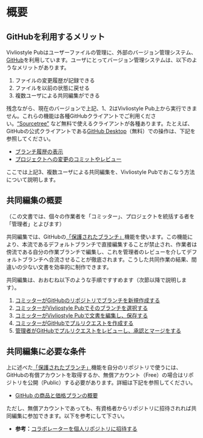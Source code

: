 # 概要

## GitHubを利用するメリット

Vivliostyle Pubはユーザーファイルの管理に、外部のバージョン管理システム、[GitHub](https://github.co.jp/)を利用しています。ユーザにとってバージョン管理システムは、以下のようなメリットがあります。

1. ファイルの変更履歴が記録できる
2. ファイルを以前の状態に戻せる
3. 複数ユーザによる共同編集ができる

残念ながら、現在のバージョンで上記、1、2はVivliostyle Pub上から実行できません。これらの機能は各種GitHubクライアントでご利用ください。[“Sourcetree”](https://www.sourcetreeapp.com/) など無料で使えるクライアントが各種あります。たとえば、GitHubの公式クライアントである[GitHub Desktop](https://docs.github.com/ja/desktop/installing-and-configuring-github-desktop)（無料）での操作は、下記を参照してください。

- [ブランチ履歴の表示](https://docs.github.com/ja/desktop/contributing-and-collaborating-using-github-desktop/making-changes-in-a-branch/viewing-the-branch-history)
- [プロジェクトへの変更のコミットやレビュー](https://docs.github.com/ja/desktop/contributing-and-collaborating-using-github-desktop/making-changes-in-a-branch/committing-and-reviewing-changes-to-your-project)

ここでは上記3、複数ユーザによる共同編集を、Vivliostyle Pubでおこなう方法について説明します。

## 共同編集の概要

（この文書では、個々の作業者を「コミッター」、プロジェクトを統括する者を「管理者」とよびます）

共同編集では、GitHubの[「保護されたブランチ」](https://docs.github.com/ja/repositories/configuring-branches-and-merges-in-your-repository/defining-the-mergeability-of-pull-requests/about-protected-branches)機能を使います。この機能により、本流であるデフォルトブランチで直接編集することが禁止され、作業者は傍流である自分の作業ブランチで編集し、これを管理者のレビューを介してデフォルトブランチへ合流させることが徹底されます。こうした共同作業の結果、間違いの少ない文書を効率的に制作できます。

共同編集は、おおむね以下のような手順ですすめます（次節以降で説明します）。

1. [コミッターがGitHubのリポジトリでブランチを新規作成する](/ja/multi-user-collaborative-editing/working-procedure-first-part.md#コミッターがgithubのリポジトリでブランチを新規作成)
1. [コミッターがVivliostyle Pubでそのブランチを選択する](/ja/multi-user-collaborative-editing/working-procedure-first-part.md#コミッターがvivliostyle-pubでブランチを選択)
1. [コミッターがVivliostyle Pubで文書を編集し、保存する](/ja/multi-user-collaborative-editing/working-procedure-first-part.md#コミッターがvivliostyle-pubで文書を編集／保存)
1. [コミッターがGitHubでプルリクエストを作成する](/ja/multi-user-collaborative-editing/working-procedure-latter-part.md#コミッターがgithubでプルリクエストを作成)
1. [ 管理者がGitHubでプルリクエストをレビューし、承認とマージをする](/ja/multi-user-collaborative-editing/working-procedure-latter-part.md#%E7%AE%A1%E7%90%86%E8%80%85%E3%81%8Cgithub%E3%81%A7%E3%83%97%E3%83%AB%E3%83%AA%E3%82%AF%E3%82%A8%E3%82%B9%E3%83%88%E3%82%92%E3%83%AC%E3%83%93%E3%83%A5%E3%83%BC%E3%80%81%E6%89%BF%E8%AA%8D%E3%80%81%E3%83%9E%E3%83%BC%E3%82%B8)

## 共同編集に必要な条件

上に述べた[「保護されたブランチ」](https://docs.github.com/ja/repositories/configuring-branches-and-merges-in-your-repository/defining-the-mergeability-of-pull-requests/about-protected-branches)機能を自分のリポジトリで使うには、GitHubの有償アカウントを取得するか、無償アカウント（Free）の場合はリポジトリを公開（Public）する必要があります。詳細は下記を参照してください。

- [GitHub の商品と価格プランの概要](https://docs.github.com/ja/get-started/learning-about-github/githubs-products)

ただし、無償アカウントであっても、有資格者からリポジトリに招待されれば共同編集に参加できます。以下を参考にして下さい。

- **参考：**[コラボレーターを個人リポジトリに招待する](https://docs.github.com/ja/account-and-profile/setting-up-and-managing-your-github-user-account/managing-access-to-your-personal-repositories/inviting-collaborators-to-a-personal-repository)